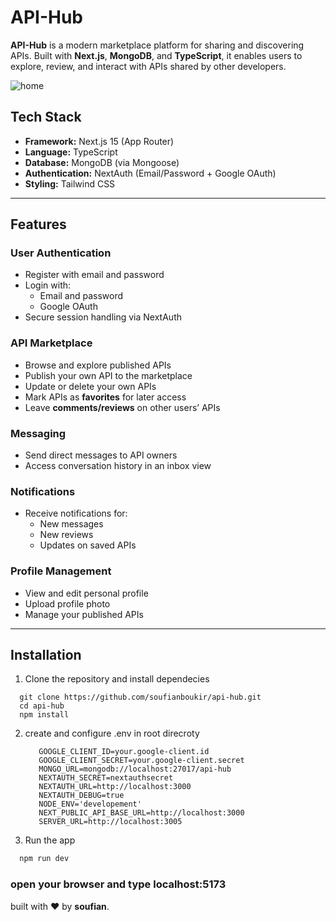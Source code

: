 # API-Hub

**API-Hub** is a modern marketplace platform for sharing and discovering APIs. Built with **Next.js**, **MongoDB**, and **TypeScript**, it enables users to explore, review, and interact with APIs shared by other developers.

![home](https://github.com/user-attachments/assets/96f856c6-6ddd-4cd9-acb8-f99fdb2fd245)


## Tech Stack

- **Framework:** Next.js 15 (App Router)
- **Language:** TypeScript
- **Database:** MongoDB (via Mongoose)
- **Authentication:** NextAuth (Email/Password + Google OAuth)
- **Styling:** Tailwind CSS

---

## Features

### User Authentication

- Register with email and password
- Login with:
  - Email and password
  - Google OAuth
- Secure session handling via NextAuth

### API Marketplace

- Browse and explore published APIs
- Publish your own API to the marketplace
- Update or delete your own APIs
- Mark APIs as **favorites** for later access
- Leave **comments/reviews** on other users’ APIs

### Messaging

- Send direct messages to API owners
- Access conversation history in an inbox view

### Notifications

- Receive notifications for:
  - New messages
  - New reviews
  - Updates on saved APIs

### Profile Management

- View and edit personal profile
- Upload profile photo
- Manage your published APIs

---

## Installation
1. Clone the repository and install dependecies
  ```
    git clone https://github.com/soufianboukir/api-hub.git
    cd api-hub
    npm install
  ```

2. create and configure .env in root direcroty
   ```
      GOOGLE_CLIENT_ID=your.google-client.id
      GOOGLE_CLIENT_SECRET=your.google-client.secret
      MONGO_URL=mongodb://localhost:27017/api-hub
      NEXTAUTH_SECRET=nextauthsecret
      NEXTAUTH_URL=http://localhost:3000
      NEXTAUTH_DEBUG=true
      NODE_ENV='developement'
      NEXT_PUBLIC_API_BASE_URL=http://localhost:3000
      SERVER_URL=http://localhost:3005
   ```

3. Run the app
  ```bash
    npm run dev
  ```

### open your browser and type localhost:5173

built with ❤️ by **soufian**.
